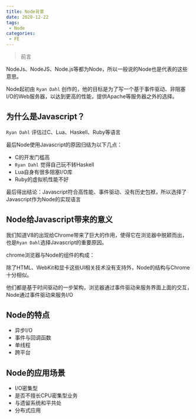 ```yaml
---
title: Node背景
date: 2020-12-22
tags:
 - Node
categories: 
 - FE
---
```


> 前言

NodeJs、NodeJS、Node.js等都为Node，所以一般说的Node也是代表的这些意思。

Node起初由 `Ryan Dahl`  创作的，他的目标是为了写一个基于事件驱动、非阻塞I/O的Web服务器，以达到更高的性能，提供Apache等服务器之外的选择。

## 为什么是Javascript？

`Ryan Dahl` 评估过C、Lua、Haskell、Ruby等语言

最后Node使用Javascript的原因归结为以下几点：

+ C的开发门槛高
+ `Ryan Dahl` 觉得自己玩不转Haskell
+ Lua自身有很多阻塞I/O库
+ Ruby的虚拟机性能不好

最后得出结论：Javascript符合高性能、事件驱动、没有历史包袱，所以选择了Javascript作为Node的实现语言

## Node给Javascript带来的意义

我们知道V8的出现给Chrome带来了巨大的作用，使得它在浏览器中脱颖而出，也是`Ryan Dahl`选择Javascript的重要原因。

chrome浏览器与Node的组件的构成：


除了HTML、WebKit和显卡这些UI相关技术没有支持外，Node的结构与Chrome十分相似。

他们都是基于时间驱动的一步架构，浏览器通过事件驱动来服务界面上面的交互，Node通过事件驱动来服务I/O

## Node的特点

+ 异步I/O
+ 事件与回调函数
+ 单线程
+ 跨平台

## Node的应用场景

+ I/O密集型
+ 是否不擅长CPU密集型业务
+ 与遗留系统和平共处
+ 分布式应用
